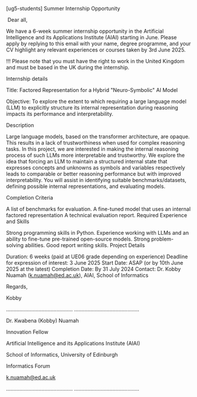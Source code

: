 [ug5-students] Summer Internship Opportunity

​
Dear all,

 

We have a 6-week summer internship opportunity in the Artificial Intelligence and its Applications Institute (AIAI) starting in June. Please apply by replying to this email with your name, degree programme, and your CV highlight any relevant experiences or courses taken by 3rd  June 2025.

 

!!! Please note that you must have the right to work in the United Kingdom and must be based in the UK during the internship.

 

Internship details

Title: Factored Representation for a Hybrid "Neuro-Symbolic" AI Model

 

Objective:  To explore the extent to which requiring a large language model (LLM) to explicitly structure its internal representation during reasoning impacts its performance and interpretability. 

 

Description

Large language models, based on the transformer architecture, are opaque. This results in a lack of trustworthiness when used for complex reasoning tasks. In this project, we are interested in making the internal reasoning process of such LLMs more interpretable and trustworthy. We explore the idea that forcing an LLM to maintain a structured internal state that expresses concepts and unknowns as symbols and variables respectively leads to comparable or better reasoning performance but with improved interpretability. You will assist in identifying suitable benchmarks/datasets, defining possible internal representations, and evaluating models.

 

Completion Criteria

A list of benchmarks for evaluation.
A fine-tuned model that uses an internal factored representation
A technical evaluation report.
Required Experience and Skills

Strong programming skills in Python.
Experience working with LLMs and an ability to fine-tune pre-trained open-source models.
Strong problem-solving abilities.
Good report writing skills.
Project Details

Duration: 6 weeks (paid at UE06 grade depending on experience)
Deadline for expression of interest: 3 June 2025
Start Date: ASAP (or by 10th June 2025 at the latest)
Completion Date: By 31 July 2024
Contact: Dr. Kobby Nuamah (k.nuamah@ed.ac.uk), AIAI, School of Informatics
 

Regards,

Kobby

 

............................................. ............................................

Dr. Kwabena (Kobby) Nuamah

Innovation Fellow 

Artificial Intelligence and its Applications Institute (AIAI) 

School of Informatics, University of Edinburgh 

Informatics Forum

k.nuamah@ed.ac.uk

............................................. ............................................

 